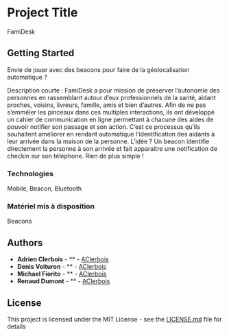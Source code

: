 # Project Title

FamiDesk 

## Getting Started

Envie de jouer avec des beacons pour faire de la géolocalisation automatique ?

Description courte : FamiDesk a pour mission de préserver l’autonomie des personnes en rassemblant autour d’eux professionnels de la santé, aidant proches, voisins, livreurs, famille, amis et bien d’autres. Afin de ne pas s’emmêler les pinceaux dans ces multiples interactions, ils ont développé un cahier de communication en ligne permettant à chacune des aides de pouvoir notifier son passage et son action. C’est ce processus qu’ils souhaitent améliorer en rendant automatique l’identification des aidants à leur arrivée dans la maison de la personne. L’idée ? Un beacon identifie directement la personne à son arrivée et fait apparaitre une notification de checkin sur son téléphone. Rien de plus simple !

### Technologies

Mobile, Beacon, Bluetooth

### Matériel mis à disposition

Beacons

## Authors

* **Adrien Clerbois** - ** - [AClerbois](https://github.com/aclerbois)
* **Denis Voituron** - ** - [AClerbois](https://github.com/dvoituron)
* **Michael Fiorito** - ** - [AClerbois](https://github.com/mfiorito)
* **Renaud Dumont** - ** - [AClerbois](https://github.com/MrRenaud)

## License

This project is licensed under the MIT License - see the [LICENSE.md](LICENSE.md) file for details
